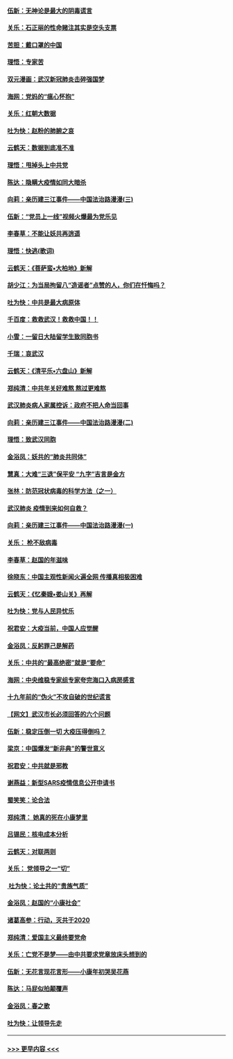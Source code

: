 #### [伍新：无神论是最大的阴毒谎言](../pages/nsc993/n11846129.md?t=02062002) 
#### [关乐：石正丽的性命赌注其实是空头支票](../pages/nsc993/n11846109.md?t=02062002) 
#### [苦胆：戴口罩的中国](../pages/nsc993/n11845576.md?t=02062002) 
#### [理悟：专家苦](../pages/nsc993/n11845564.md?t=02062002) 
#### [双元漫画：武汉新冠肺炎击碎强国梦](../pages/nsc993/n11843320.md?t=02062002) 
#### [海网：党妈的“瘟心怀抱”](../pages/nsc993/n11840740.md?t=02062002) 
#### [关乐：红朝大数据](../pages/nsc993/n11840675.md?t=02062002) 
#### [吐为快：赵粉的肺腑之哀](../pages/nsc993/n11840618.md?t=02062002) 
#### [云鹤天：数据到底准不准](../pages/nsc993/n11840325.md?t=02062002) 
#### [理悟：甩掉头上中共党](../pages/nsc993/n11838826.md?t=02062002) 
#### [陈达：隐瞒大疫情如同大暗杀](../pages/nsc993/n11838771.md?t=02062002) 
#### [向莉：亲历建三江事件——中国法治路漫漫(三)](../pages/nsc993/n11831825.md?t=02062002) 
#### [伍新：“党员上一线”视频火爆最为党乐见](../pages/nsc993/n11838200.md?t=02062002) 
#### [李春草：不能让妖共再逍遥](../pages/nsc993/n11838102.md?t=02062002) 
#### [理悟：快逃(歌词)](../pages/nsc993/n11838083.md?t=02062002) 
#### [云鹤天：《菩萨蛮▪大柏地》新解](../pages/nsc993/n11838059.md?t=02062002) 
#### [胡少江：为当局拘留八“造谣者”点赞的人，你们在忏悔吗？](../pages/nsc993/n11836801.md?t=02062002) 
#### [吐为快：中共是最大病原体](../pages/nsc993/n11836748.md?t=02062002) 
#### [千百度：救救武汉！救救中国！！](../pages/nsc993/n11836145.md?t=02062002) 
#### [小雪：一留日大陆留学生致同胞书](../pages/nsc993/n11834624.md?t=02062002) 
#### [千瑞：哀武汉](../pages/nsc993/n11833647.md?t=02062002) 
#### [云鹤天：《清平乐▪六盘山》新解](../pages/nsc993/n11833611.md?t=02062002) 
#### [郑纯清：中共年关好难熬 熬过更难熬](../pages/nsc993/n11833489.md?t=02062002) 
#### [武汉肺炎病人家属控诉：政府不把人命当回事](../pages/nsc993/n11833205.md?t=02062002) 
#### [向莉：亲历建三江事件——中国法治路漫漫(二)](../pages/nsc993/n11829102.md?t=02062002) 
#### [理悟：致武汉同胞](../pages/nsc993/n11831522.md?t=02062002) 
#### [金浴凤：妖共的“肺炎共同体”](../pages/nsc993/n11829448.md?t=02062002) 
#### [慧真：大难“三退”保平安 “九字”吉言是金方](../pages/nsc993/n11829501.md?t=02062002) 
#### [张林：防范冠状病毒的科学方法（之一）](../pages/nsc993/n11828618.md?t=02062002) 
#### [武汉肺炎 疫情到来如何自救？](../pages/nsc993/n11827632.md?t=02062002) 
#### [向莉：亲历建三江事件——中国法治路漫漫(一)](../pages/nsc993/n11827190.md?t=02062002) 
#### [关乐： 枪不敌病毒](../pages/nsc993/n11826746.md?t=02062002) 
#### [李春草：赵国的年滋味](../pages/nsc993/n11826321.md?t=02062002) 
#### [徐晓东：中国主观性新闻火遍全网 传播真相极困难](../pages/nsc993/n11826508.md?t=02062002) 
#### [云鹤天：《忆秦娥▪娄山关》再解](../pages/nsc993/n11824682.md?t=02062002) 
#### [吐为快：党与人民异忧乐](../pages/nsc993/n11824660.md?t=02062002) 
#### [祝君安：大疫当前，中国人应觉醒](../pages/nsc993/n11821946.md?t=02062002) 
#### [金浴凤：反躬罪己是解药](../pages/nsc993/n11820280.md?t=02062002) 
#### [关乐：中共的“最高绝密”就是“要命”](../pages/nsc993/n11816946.md?t=02062002) 
#### [海网：中央维稳专家组专家夸完海口入病房感言](../pages/nsc993/n11815138.md?t=02062002) 
#### [十九年前的“伪火”不攻自破的世纪谎言](../pages/nsc993/n11813238.md?t=02062002) 
#### [【网文】武汉市长必须回答的六个问题](../pages/nsc993/n11813848.md?t=02062002) 
#### [伍新：稳定压倒一切 大疫压得倒吗？](../pages/nsc993/n11812634.md?t=02062002) 
#### [梁京：中国爆发“新非典”的警世意义](../pages/nsc993/n11812554.md?t=02062002) 
#### [祝君安：中共就是邪教](../pages/nsc993/n11812431.md?t=02062002) 
#### [谢燕益：新型SARS疫情信息公开申请书](../pages/nsc993/n11808840.md?t=02062002) 
#### [蜀笑笑：论合法](../pages/nsc993/n11808064.md?t=02062002) 
#### [郑纯清： 她真的死在小康梦里](../pages/nsc993/n11806623.md?t=02062002) 
#### [吕锡民：核电成本分析](../pages/nsc993/n11806284.md?t=02062002) 
#### [云鹤天：对联两则](../pages/nsc993/n11805957.md?t=02062002) 
#### [关乐： 党领导之一“切”](../pages/nsc993/n11804505.md?t=02062002) 
#### [ 吐为快：论土共的“贵族气质”](../pages/nsc993/n11804490.md?t=02062002) 
#### [金浴凤：赵国的“小康社会”](../pages/nsc993/n11804452.md?t=02062002) 
#### [诸葛高参：行动，灭共于2020](../pages/nsc993/n11804120.md?t=02062002) 
#### [郑纯清：爱国主义最终要党命](../pages/nsc993/n11802197.md?t=02062002) 
#### [关乐：亡党不是梦——由中共要求党章放床头想到的](../pages/nsc993/n11802156.md?t=02062002) 
#### [伍新：无花言现花言形——小康年初哭吴花燕](../pages/nsc993/n11800044.md?t=02062002) 
#### [陈达：马屁似拍颠覆声](../pages/nsc993/n11800010.md?t=02062002) 
#### [金浴凤：春之歌](../pages/nsc993/n11797687.md?t=02062002) 
#### [吐为快：让领导先走](../pages/nsc993/n11797512.md?t=02062002) 

----
#### [ >>> 更早内容 <<< ](../indexes/nsc993-earlier.md)

